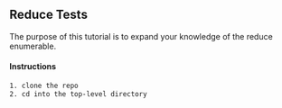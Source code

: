## Reduce Tests

The purpose of this tutorial is to expand your knowledge of the reduce enumerable.

#### Instructions

```bash
1. clone the repo
2. cd into the top-level directory
```
